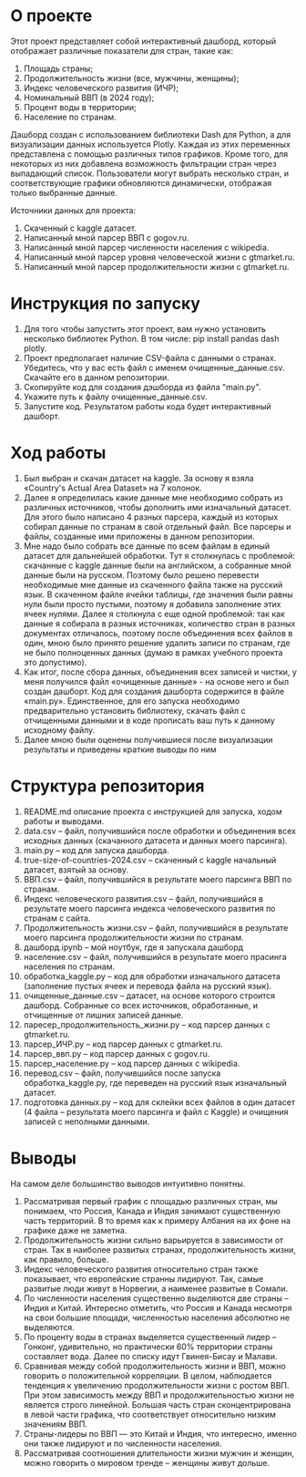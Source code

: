 # О проекте 
Этот проект представляет собой интерактивный дашборд, который отображает различные показатели для стран, такие как:
1. Площадь страны;
2. Продолжительность жизни (все, мужчины, женщины);
3. Индекс человеческого развития (ИЧР);
4. Номинальный ВВП (в 2024 году);
5. Процент воды в территории;
6. Население по странам.  

Дашборд создан с использованием библиотеки Dash для Python, а для визуализации данных используется Plotly. Каждая из этих переменных представлена с помощью различных типов графиков. Кроме того, для некоторых из них добавлена возможность фильтрации стран через выпадающий список. Пользователи могут выбрать несколько стран, и соответствующие графики обновляются динамически, отображая только выбранные данные.  

Источники данных для проекта: 
1. Скаченный с kaggle датасет.
2. Написанный мной парсер ВВП с gogov.ru.
3. Написанный мной парсер численности населения с wikipedia. 
4. Написанный мной парсер уровня человеческой жизни с gtmarket.ru. 
5. Написанный мной парсер продолжительности жизни с gtmarket.ru.
# Инструкция по запуску  
1. Для того чтобы запустить этот проект, вам нужно установить несколько библиотек Python. В том числе: pip install pandas dash plotly. 
2. Проект предполагает наличие CSV-файла с данными о странах. Убедитесь, что у вас есть файл с именем очищенные_данные.csv. Скачайте его в данном репозитории.
3. Скопируйте код для создания дэшборда из файла "main.py".
4. Укажите путь к файлу очищенные_данные.csv.
5. Запустите код. Результатом работы кода будет интерактивный дашборт.
# Ход работы 
1. Был выбран и скачан датасет на kaggle. За основу я взяла «Country's Actual Area Dataset» на 7 колонок. 
2. Далее я определилась какие данные мне необходимо собрать из различных источников, чтобы дополнить ими изначальный датасет. Для этого было написано 4 разных парсера, каждый из которых собирал данные по странам в свой отдельный файл. Все парсеры и файлы, созданные ими приложены в данном репозитории. 
3. Мне надо было собрать все данные по всем файлам в единый датасет для дальнейшей обработки. Тут я столкнулась с проблемой: скачанные с kaggle данные были на английском, а собранные мной данные были на русском. Поэтому было решено перевести необходимые мне данные из скаченного файла также на русский язык. В скаченном файле ячейки таблицы, где значения были равны нули были просто пустыми, поэтому я добавила заполнение этих ячеек нулями. Далее я столкнула с еще одной проблемой: так как данные я собирала в разных источниках, количество стран в разных документах отличалось, поэтому после объединения всех файлов в один, мною было принято решение удалить записи по странам, где не было полноценных данных (думаю в рамках учебного проекта это допустимо). 
4. Как итог, после сбора данных, объединения всех записей и чистки, у меня получился файл «очищенные данные» - на основе него и был создан дашборт. Код для создания дашборта содержится в файле «main.py». Единственное, для его запуска необходимо предварительно установить библиотеку, скачать файл с отчищенными данными и в коде прописать ваш путь к данному исходному файлу. 
5. Далее мною были оценены получившиеся после визуализации результаты и приведены краткие выводы по ним 
# Структура репозитория
1. README.md описание проекта с инструкцией для запуска, ходом работы и выводами. 
2. data.csv – файл, получившийся после обработки и объединения всех исходных данных (скачанного датасета и данных моего парсинга). 
3. main.py – код для запуска дашборда.
4. true-size-of-countries-2024.csv – скаченный с kaggle начальный датасет, взятый за основу. 
5. ВВП.csv – файл, получившийся в результате моего парсинга ВВП по странам. 
6. Индекс человеческого развития.csv – файл, получившийся в результате моего парсинга индекса человеческого развития по странам с сайта. 
 7. Продолжительность жизни.csv – файл, получившийся в результате моего парсинга продолжительности жизни по странам. 
8. дашборд.ipynb – мой ноутбук, где я запускала дашборд 
9. население.csv – файл, получившийся в результате моего прасинга населения по странам. 
10. обработка_kaggle.py – код для обработки изначального датасета (заполнение пустых ячеек и перевода файла на русский язык). 
11. очищенные_данные.csv – датасет, на основе которого строится дашборд. Собранные со всех источников, обработанные, и отчищенные от лишних записей данные. 
12. паресер_продолжительность_жизни.py – код парсер данных с gtmarket.ru. 
13. парсер_ИЧР.py – код парсер данных с gtmarket.ru.
14. парсер_ввп.py – код парсер данных с gogov.ru.
15. парсер_население.py – код парсер данных с wikipedia.
16. перевод.csv – файл, получившийся после запуска обработка_kaggle.py, где переведен на русский язык изначальный датасет. 
17.  подготовка данных.py – код для склейки всех файлов в один датасет (4 файла – результата моего парсинга и файл с  Kaggle) и очищения записей с неполными данными. 
# Выводы 
На самом деле большинство выводов интуитивно понятны. 
1. Рассматривая первый график с площадью различных стран, мы понимаем, что Россия, Канада и Индия занимают существенную часть территорий. В то время как к примеру Албания на их фоне на графике даже не заметна. 
2. Продолжительность жизни сильно варьируется в зависимости от стран. Так в наиболее развитых странах, продолжительность жизни, как правило, больше. 
3. Индекс человеческого развития относительно стран также показывает, что европейские странны лидируют. Так, самые развитые люди живут в Норвегии, а наименее развитые в Сомали. 
4. По численности населения существенно выделяются две страны – Индия и Китай. Интересно отметить, что Россия и Канада несмотря на свои большие площади, численностью населения абсолютно не выделяются. 
5. По проценту воды в странах выделяется существенный лидер – Гонконг, удивительно, но практически 60% территории страны составляет вода. Далее по списку идут Гвинея-Бисау и Малави. 
6. Сравнивая между собой продолжительность жизни и ВВП, можно говорить о положительной корреляции. В целом, наблюдается тенденция к увеличению продолжительности жизни с ростом ВВП. При этом зависимость между ВВП и продолжительностью жизни не является строго линейной. Большая часть стран сконцентрирована в левой части графика, что соответствует относительно низким значениям ВВП. 
7. Страны-лидеры по ВВП — это Китай и Индия, что интересно, именно они также лидируют и по численности населения. 
8. Рассматривая соотношения длительности жизни мужчин и женщин, можно говорить о мировом тренде – женщины живут дольше. 
